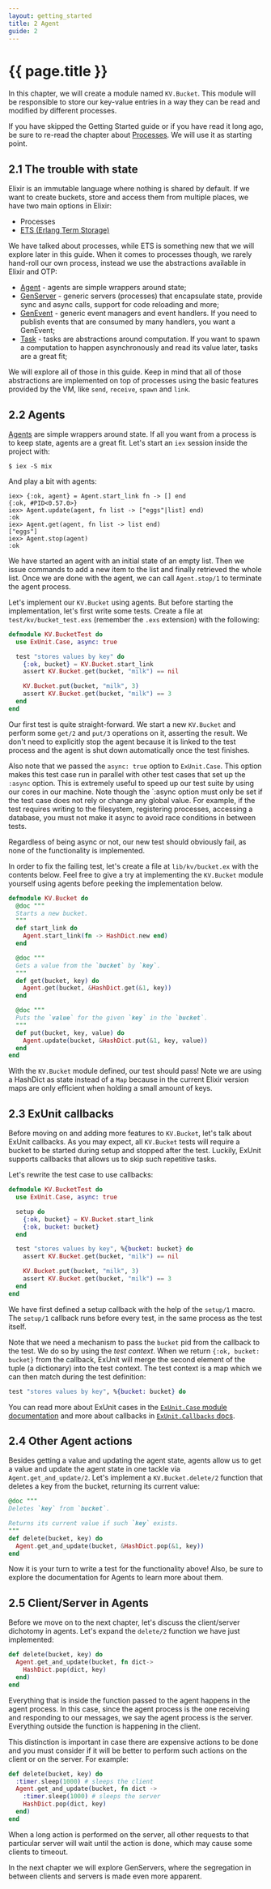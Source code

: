 ```yaml
---
layout: getting_started
title: 2 Agent
guide: 2
---
```


# {{ page.title }}

  <div class="toc"></div>

In this chapter, we will create a module named `KV.Bucket`. This module will be responsible to store our key-value entries in a way they can be read and modified by different processes.

If you have skipped the Getting Started guide or if you have read it long ago, be sure to re-read the chapter about [Processes](/getting_started/11.html). We will use it as starting point.

## 2.1 The trouble with state

Elixir is an immutable language where nothing is shared by default. If we want to create buckets, store and access them from multiple places, we have two main options in Elixir:

* Processes
* [ETS (Erlang Term Storage)](http://www.erlang.org/doc/man/ets.html)

We have talked about processes, while ETS is something new that we will explore later in this guide. When it comes to processes though, we rarely hand-roll our own process, instead we use the abstractions available in Elixir and OTP:

* [Agent](/docs/stable/elixir/Agent.html) - agents are simple wrappers around state;
* [GenServer](/docs/stable/elixir/GenServer.html) - generic servers (processes) that encapsulate state, provide sync and async calls, support for code reloading and more;
* [GenEvent](/docs/stable/elixir/GenEvent.html) - generic event managers and event handlers. If you need to publish events that are consumed by many handlers, you want a GenEvent;
* [Task](/docs/stable/elixir/Task.html) - tasks are abstractions around computation. If you want to spawn a computation to happen asynchronously and read its value later, tasks are a great fit;

We will explore all of those in this guide. Keep in mind that all of those abstractions are implemented on top of processes using the basic features provided by the VM, like `send`, `receive`, `spawn` and `link`.

## 2.2 Agents

[Agents](/docs/stable/elixir/Agent.html) are simple wrappers around state. If all you want from a process is to keep state, agents are a great fit. Let's start an `iex` session inside the project with:

    $ iex -S mix

And play a bit with agents:

```iex
iex> {:ok, agent} = Agent.start_link fn -> [] end
{:ok, #PID<0.57.0>}
iex> Agent.update(agent, fn list -> ["eggs"|list] end)
:ok
iex> Agent.get(agent, fn list -> list end)
["eggs"]
iex> Agent.stop(agent)
:ok
```

We have started an agent with an initial state of an empty list. Then we issue commands to add a new item to the list and finally retrieved the whole list. Once we are done with the agent, we can call `Agent.stop/1` to terminate the agent process.

Let's implement our `KV.Bucket` using agents. But before starting the implementation, let's first write some tests. Create a file at `test/kv/bucket_test.exs` (remember the `.exs` extension) with the following:

```elixir
defmodule KV.BucketTest do
  use ExUnit.Case, async: true

  test "stores values by key" do
    {:ok, bucket} = KV.Bucket.start_link
    assert KV.Bucket.get(bucket, "milk") == nil

    KV.Bucket.put(bucket, "milk", 3)
    assert KV.Bucket.get(bucket, "milk") == 3
  end
end
```

Our first test is quite straight-forward. We start a new `KV.Bucket` and perform some `get/2` and `put/3` operations on it, asserting the result. We don't need to explicitly stop the agent because it is linked to the test process and the agent is shut down automatically once the test finishes.

Also note that we passed the `async: true` option to `ExUnit.Case`. This option makes this test case run in parallel with other test cases that set up the `:async` option. This is extremely useful to speed up our test suite by using our cores in our machine. Note though the `:async option must only be set if the test case does not rely or change any global value. For example, if the test requires writing to the filesystem, registering processes, accessing a database, you must not make it async to avoid race conditions in between tests.

Regardless of being async or not, our new test should obviously fail, as none of the functionality is implemented.

In order to fix the failing test, let's create a file at `lib/kv/bucket.ex` with the contents below. Feel free to give a try at implementing the `KV.Bucket` module yourself using agents before peeking the implementation below.

```elixir
defmodule KV.Bucket do
  @doc """
  Starts a new bucket.
  """
  def start_link do
    Agent.start_link(fn -> HashDict.new end)
  end

  @doc """
  Gets a value from the `bucket` by `key`.
  """
  def get(bucket, key) do
    Agent.get(bucket, &HashDict.get(&1, key))
  end

  @doc """
  Puts the `value` for the given `key` in the `bucket`.
  """
  def put(bucket, key, value) do
    Agent.update(bucket, &HashDict.put(&1, key, value))
  end
end
```

With the `KV.Bucket` module defined, our test should pass! Note we are using a HashDict as state instead of a `Map` because in the current Elixir version maps are only efficient when holding a small amount of keys.

## 2.3 ExUnit callbacks

Before moving on and adding more features to `KV.Bucket`, let's talk about ExUnit callbacks. As you may expect, all `KV.Bucket` tests will require a bucket to be started during setup and stopped after the test. Luckily, ExUnit supports callbacks that allows us to skip such repetitive tasks.

Let's rewrite the test case to use callbacks:

```elixir
defmodule KV.BucketTest do
  use ExUnit.Case, async: true

  setup do
    {:ok, bucket} = KV.Bucket.start_link
    {:ok, bucket: bucket}
  end

  test "stores values by key", %{bucket: bucket} do
    assert KV.Bucket.get(bucket, "milk") == nil

    KV.Bucket.put(bucket, "milk", 3)
    assert KV.Bucket.get(bucket, "milk") == 3
  end
end
```

We have first defined a setup callback with the help of the `setup/1` macro. The `setup/1` callback runs before every test, in the same process as the test itself.

Note that we need a mechanism to pass the `bucket` pid from the callback to the test. We do so by using the *test context*. When we return `{:ok, bucket: bucket}` from the callback, ExUnit will merge the second element of the tuple (a dictionary) into the test context. The test context is a map which we can then match during the test definition:

```elixir
test "stores values by key", %{bucket: bucket} do
```

You can read more about ExUnit cases in the [`ExUnit.Case` module documentation](/docs/stable/ex_unit/ExUnit.Case.html) and more about callbacks in [`ExUnit.Callbacks` docs](/docs/stable/ex_unit/ExUnit.Callbacks.html).

## 2.4 Other Agent actions

Besides getting a value and updating the agent state, agents allow us to get a value and update the agent state in one tackle via `Agent.get_and_update/2`. Let's implement a `KV.Bucket.delete/2` function that deletes a key from the bucket, returning its current value:

```elixir
@doc """
Deletes `key` from `bucket`.

Returns its current value if such `key` exists.
"""
def delete(bucket, key) do
  Agent.get_and_update(bucket, &HashDict.pop(&1, key))
end
```

Now it is your turn to write a test for the functionality above! Also, be sure to explore the documentation for Agents to learn more about them.

## 2.5 Client/Server in Agents

Before we move on to the next chapter, let's discuss the client/server dichotomy in agents. Let's expand the `delete/2` function we have just implemented:

```elixir
def delete(bucket, key) do
  Agent.get_and_update(bucket, fn dict->
    HashDict.pop(dict, key)
  end)
end
```

Everything that is inside the function passed to the agent happens in the agent process. In this case, since the agent process is the one receiving and responding to our messages, we say the agent process is the server. Everything outside the function is happening in the client.

This distinction is important in case there are expensive actions to be done and you must consider if it will be better to perform such actions on the client or on the server. For example:

```elixir
def delete(bucket, key) do
  :timer.sleep(1000) # sleeps the client
  Agent.get_and_update(bucket, fn dict ->
    :timer.sleep(1000) # sleeps the server
    HashDict.pop(dict, key)
  end)
end
```

When a long action is performed on the server, all other requests to that particular server will wait until the action is done, which may cause some clients to timeout.

In the next chapter we will explore GenServers, where the segregation in between clients and servers is made even more apparent.
